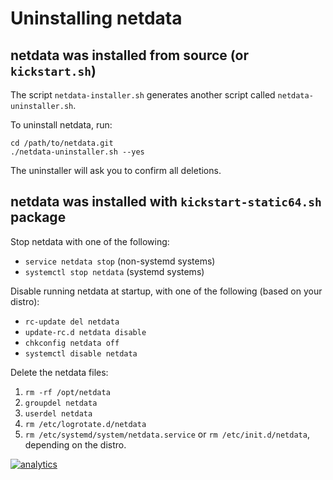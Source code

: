 # Uninstalling netdata

## netdata was installed from source (or `kickstart.sh`)

The script `netdata-installer.sh` generates another script called `netdata-uninstaller.sh`.

To uninstall netdata, run:

```
cd /path/to/netdata.git
./netdata-uninstaller.sh --yes
```

The uninstaller will ask you to confirm all deletions.

## netdata was installed with `kickstart-static64.sh` package

Stop netdata with one of the following:

- `service netdata stop` (non-systemd systems)
- `systemctl stop netdata` (systemd systems)

Disable running netdata at startup, with one of the following (based on your distro):

- `rc-update del netdata`
- `update-rc.d netdata disable`
- `chkconfig netdata off`
- `systemctl disable netdata`

Delete the netdata files:

1. `rm -rf /opt/netdata`
2. `groupdel netdata`
3. `userdel netdata`
4. `rm /etc/logrotate.d/netdata`
5. `rm /etc/systemd/system/netdata.service` or `rm /etc/init.d/netdata`, depending on the distro.

[![analytics](https://www.google-analytics.com/collect?v=1&aip=1&t=pageview&_s=1&ds=github&dr=https%3A%2F%2Fgithub.com%2Fnetdata%2Fnetdata&dl=https%3A%2F%2Fmy-netdata.io%2Fgithub%2Finstaller%2FUNINSTALL&_u=MAC~&cid=5792dfd7-8dc4-476b-af31-da2fdb9f93d2&tid=UA-64295674-3)]()
